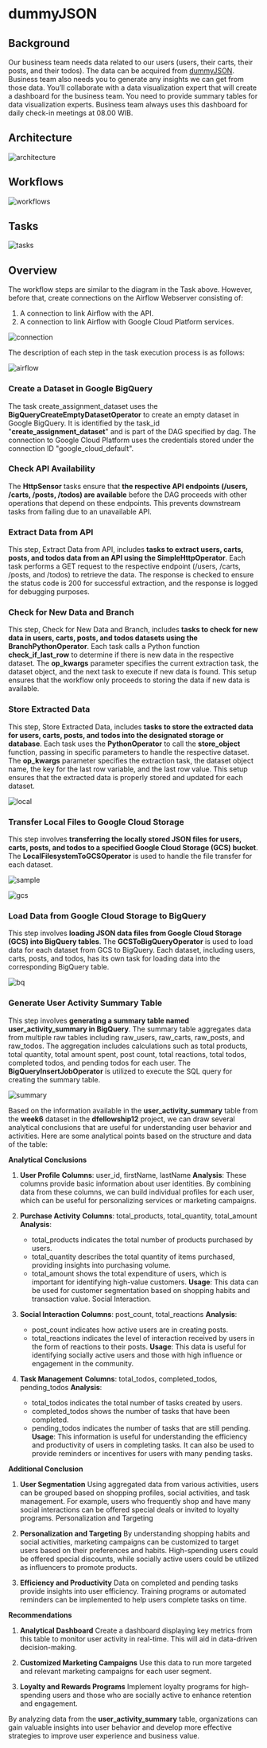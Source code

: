# dummyJSON

## Background
Our business team needs data related to our users (users, their carts, their posts, and their todos). The data can be acquired from [dummyJSON](https://dummyjson.com/). Business team also needs you to generate any insights we can get from those data. You’ll collaborate with a data visualization expert that will create a dashboard for the business team. You need to provide summary tables for data visualization experts. Business team always uses this dashboard for daily check-in meetings at 08.00 WIB.

## Architecture
![architecture](https://github.com/aisyahputami/dummyJSON/blob/main/documentation/Architecture.png)

## Workflows
![workflows](https://github.com/aisyahputami/dummyJSON/blob/main/documentation/Workflows.png)

## Tasks
![tasks](https://github.com/aisyahputami/dummyJSON/blob/main/documentation/Tasks.png)

## Overview
The workflow steps are similar to the diagram in the Task above. However, before that, create connections on the Airflow Webserver consisting of:

1. A connection to link Airflow with the API.
2. A connection to link Airflow with Google Cloud Platform services.

![connection](https://github.com/aisyahputami/dummyJSON/blob/main/documentation/Connection.png)

The description of each step in the task execution process is as follows:

![airflow](https://github.com/aisyahputami/dummyJSON/blob/main/documentation/airflow.png)

### Create a Dataset in Google BigQuery
The task create_assignment_dataset uses the **BigQueryCreateEmptyDatasetOperator** to create an empty dataset in Google BigQuery. It is identified by the task_id "**create_assignment_dataset**" and is part of the DAG specified by dag. The connection to Google Cloud Platform uses the credentials stored under the connection ID "google_cloud_default".

### Check API Availability
The **HttpSensor** tasks ensure that **the respective API endpoints (/users, /carts, /posts, /todos) are available** before the DAG proceeds with other operations that depend on these endpoints. This prevents downstream tasks from failing due to an unavailable API.

### Extract Data from API
This step, Extract Data from API, includes **tasks to extract users, carts, posts, and todos data from an API using the SimpleHttpOperator**. Each task performs a GET request to the respective endpoint (/users, /carts, /posts, and /todos) to retrieve the data. The response is checked to ensure the status code is 200 for successful extraction, and the response is logged for debugging purposes.

### Check for New Data and Branch
This step, Check for New Data and Branch, includes **tasks to check for new data in users, carts, posts, and todos datasets using the BranchPythonOperator**. Each task calls a Python function **check_if_last_row** to determine if there is new data in the respective dataset. The **op_kwargs** parameter specifies the current extraction task, the dataset object, and the next task to execute if new data is found. This setup ensures that the workflow only proceeds to storing the data if new data is available.

### Store Extracted Data
This step, Store Extracted Data, includes **tasks to store the extracted data for users, carts, posts, and todos into the designated storage or database**. Each task uses the **PythonOperator** to call the **store_object** function, passing in specific parameters to handle the respective dataset. The **op_kwargs** parameter specifies the extraction task, the dataset object name, the key for the last row variable, and the last row value. This setup ensures that the extracted data is properly stored and updated for each dataset.

![local](https://github.com/aisyahputami/dummyJSON/blob/main/documentation/Local%20Disk.png)

### Transfer Local Files to Google Cloud Storage
This step involves **transferring the locally stored JSON files for users, carts, posts, and todos to a specified Google Cloud Storage (GCS) bucket**. The **LocalFilesystemToGCSOperator** is used to handle the file transfer for each dataset.

![sample](https://github.com/aisyahputami/dummyJSON/blob/main/documentation/sample_data.png)

![gcs](https://github.com/aisyahputami/dummyJSON/blob/main/documentation/GCS.png)

### Load Data from Google Cloud Storage to BigQuery
This step involves **loading JSON data files from Google Cloud Storage (GCS) into BigQuery tables**. The **GCSToBigQueryOperator** is used to load data for each dataset from GCS to BigQuery. Each dataset, including users, carts, posts, and todos, has its own task for loading data into the corresponding BigQuery table.

![bq](https://github.com/aisyahputami/dummyJSON/blob/main/documentation/bq_raw.png)

### Generate User Activity Summary Table
This step involves **generating a summary table named user_activity_summary in BigQuery**. The summary table aggregates data from multiple raw tables including raw_users, raw_carts, raw_posts, and raw_todos. The aggregation includes calculations such as total products, total quantity, total amount spent, post count, total reactions, total todos, completed todos, and pending todos for each user. The **BigQueryInsertJobOperator** is utilized to execute the SQL query for creating the summary table.

![summary](https://github.com/aisyahputami/dummyJSON/blob/main/documentation/bq_summary.png)

Based on the information available in the **user_activity_summary** table from the **week6** dataset in the **dfellowship12** project, we can draw several analytical conclusions that are useful for understanding user behavior and activities. Here are some analytical points based on the structure and data of the table:

**Analytical Conclusions**
1. **User Profile**
   **Columns**: user_id, firstName, lastName
   **Analysis**: These columns provide basic information about user identities. By combining data from these columns, we can build individual profiles for each user, which can be useful for personalizing services or marketing campaigns.

2. **Purchase Activity**
   **Columns**: total_products, total_quantity, total_amount
   **Analysis**:
    - total_products indicates the total number of products purchased by users.
    - total_quantity describes the total quantity of items purchased, providing insights into purchasing volume.
    - total_amount shows the total expenditure of users, which is important for identifying high-value customers.
  **Usage**: This data can be used for customer segmentation based on shopping habits and transaction value.
Social Interaction.

3. **Social Interaction**
  **Columns**: post_count, total_reactions
  **Analysis**:
    - post_count indicates how active users are in creating posts.
    - total_reactions indicates the level of interaction received by users in the form of reactions to their posts.
  **Usage**: This data is useful for identifying socially active users and those with high influence or engagement in the community.

4. **Task Management**
  **Columns**: total_todos, completed_todos, pending_todos
  **Analysis**:
    - total_todos indicates the total number of tasks created by users.
    - completed_todos shows the number of tasks that have been completed.
    - pending_todos indicates the number of tasks that are still pending.
  **Usage**: This information is useful for understanding the efficiency and productivity of users in completing tasks. It can also be used to provide reminders or incentives for users with many pending tasks.

**Additional Conclusion**
1. **User Segmentation**
    Using aggregated data from various activities, users can be grouped based on shopping profiles, social activities, and task management. For example, users who frequently shop and have many social interactions can be offered special deals or invited to loyalty programs.
Personalization and Targeting

2. **Personalization and Targeting**
    By understanding shopping habits and social activities, marketing campaigns can be customized to target users based on their preferences and habits. High-spending users could be offered special discounts, while socially active users could be utilized as influencers to promote products.
   
3. **Efficiency and Productivity**
    Data on completed and pending tasks provide insights into user efficiency. Training programs or automated reminders can be implemented to help users complete tasks on time.

**Recommendations**
1. **Analytical Dashboard**
    Create a dashboard displaying key metrics from this table to monitor user activity in real-time. This will aid in data-driven decision-making.
   
2. **Customized Marketing Campaigns**
    Use this data to run more targeted and relevant marketing campaigns for each user segment.
   
3. **Loyalty and Rewards Programs**
    Implement loyalty programs for high-spending users and those who are socially active to enhance retention and engagement.

By analyzing data from the **user_activity_summary** table, organizations can gain valuable insights into user behavior and develop more effective strategies to improve user experience and business value.
